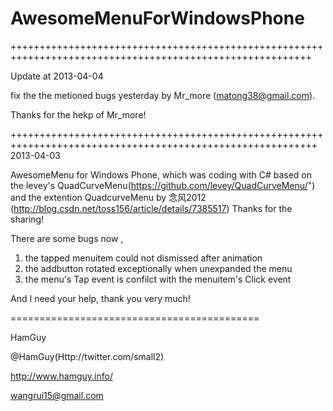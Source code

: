 AwesomeMenuForWindowsPhone
==========================

++++++++++++++++++++++++++++++++++++++++++++++++++++++++++++++++++++++++++++++++++++++++++++++++++++++++++

Update at 2013-04-04

fix the the metioned bugs yesterday by Mr_more (matong38@gmail.com).

Thanks for the hekp of Mr_more!


+++++++++++++++++++++++++++++++++++++++++++++++++++++++++++++++++++++++++++++++++++++++++++++++++++++++++++
2013-04-03

AwesomeMenu for Windows Phone, which was coding with C# based on the levey's QuadCurveMenu(https://github.com/levey/QuadCurveMenu/") and the extention QuadcurveMenu by 念风2012 (http://blog.csdn.net/toss156/article/details/7385517)
Thanks for the sharing!

There are some bugs now ,

1. the tapped menuitem could not dismissed after animation
2. the addbutton rotated exceptionally when unexpanded the menu
3. the menu's Tap event is confilct with the menuitem's Click event

And I need your help, thank you very much!


===========================================

HamGuy

@HamGuy(Http://twitter.com/small2)

http://www.hamguy.info/

wangrui15@gmail.com
